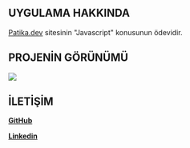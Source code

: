 ## **UYGULAMA HAKKINDA**
[Patika.dev](https://www.patika.dev/tr) sitesinin "Javascript" konusunun ödevidir.

## **PROJENİN GÖRÜNÜMÜ**
<img src=screen.gif></img>



## **İLETİŞİM**

**[GitHub](https://github.com/scyilmaz)**

**[Linkedin](https://www.linkedin.com/in/samet-y%C4%B1lmaz-5424bb236/)**